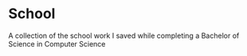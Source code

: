 # School
A collection of the school work I saved while completing a Bachelor of Science in Computer Science
